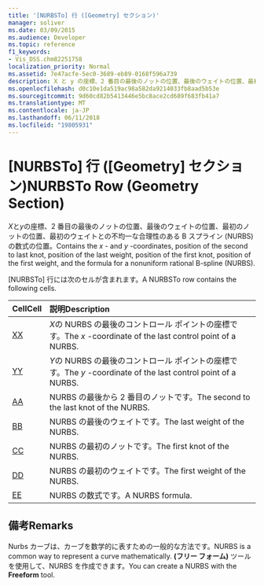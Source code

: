 ```yaml
---
title: '[NURBSTo] 行 ([Geometry] セクション)'
manager: soliver
ms.date: 03/09/2015
ms.audience: Developer
ms.topic: reference
f1_keywords:
- Vis_DSS.chm82251758
localization_priority: Normal
ms.assetid: 7e47acfe-5ec0-3689-eb89-0168f596a739
description: X と y の座標、2 番目の最後のノットの位置、最後のウェイトの位置、最初のノットの位置、最初のウェイトとの不均一な合理性のある B スプライン (NURBS) の数式の位置。
ms.openlocfilehash: d0c10e1da519ac98a582da9214033fb8aad5b53e
ms.sourcegitcommit: 9d60cd82b5413446e5bc8ace2cd689f683fb41a7
ms.translationtype: MT
ms.contentlocale: ja-JP
ms.lasthandoff: 06/11/2018
ms.locfileid: "19805931"
---
```

# <a name="nurbsto-row-geometry-section"></a><span data-ttu-id="110bf-103">[NURBSTo] 行 ([Geometry] セクション)</span><span class="sxs-lookup"><span data-stu-id="110bf-103">NURBSTo Row (Geometry Section)</span></span>

<span data-ttu-id="110bf-104">*X*と*y*の座標、2 番目の最後のノットの位置、最後のウェイトの位置、最初のノットの位置、最初のウェイトとの不均一な合理性のある B スプライン (NURBS) の数式の位置。</span><span class="sxs-lookup"><span data-stu-id="110bf-104">Contains the  *x*  - and  *y*  -coordinates, position of the second to last knot, position of the last weight, position of the first knot, position of the first weight, and the formula for a nonuniform rational B-spline (NURBS).</span></span> 
  
<span data-ttu-id="110bf-105">[NURBSTo] 行には次のセルが含まれます。</span><span class="sxs-lookup"><span data-stu-id="110bf-105">A NURBSTo row contains the following cells.</span></span>
  
|<span data-ttu-id="110bf-106">**Cell**</span><span class="sxs-lookup"><span data-stu-id="110bf-106">**Cell**</span></span>|<span data-ttu-id="110bf-107">**説明**</span><span class="sxs-lookup"><span data-stu-id="110bf-107">**Description**</span></span>|
|:-----|:-----|
|[<span data-ttu-id="110bf-108">X</span><span class="sxs-lookup"><span data-stu-id="110bf-108">X</span></span>](x-cell-geometry-section.md) <br/> |<span data-ttu-id="110bf-109">*X*の NURBS の最後のコントロール ポイントの座標です。</span><span class="sxs-lookup"><span data-stu-id="110bf-109">The  *x*  -coordinate of the last control point of a NURBS.</span></span>  <br/> |
|[<span data-ttu-id="110bf-110">Y</span><span class="sxs-lookup"><span data-stu-id="110bf-110">Y</span></span>](y-cell-geometry-section.md) <br/> |<span data-ttu-id="110bf-111">*Y*の NURBS の最後のコントロール ポイントの座標です。</span><span class="sxs-lookup"><span data-stu-id="110bf-111">The  *y*  -coordinate of the last control point of a NURBS.</span></span>  <br/> |
|[<span data-ttu-id="110bf-112">A</span><span class="sxs-lookup"><span data-stu-id="110bf-112">A</span></span>](a-cell-geometry-section.md) <br/> |<span data-ttu-id="110bf-113">NURBS の最後から 2 番目のノットです。</span><span class="sxs-lookup"><span data-stu-id="110bf-113">The second to the last knot of the NURBS.</span></span>  <br/> |
|[<span data-ttu-id="110bf-114">B</span><span class="sxs-lookup"><span data-stu-id="110bf-114">B</span></span>](b-cell-geometry-section.md) <br/> |<span data-ttu-id="110bf-115">NURBS の最後のウェイトです。</span><span class="sxs-lookup"><span data-stu-id="110bf-115">The last weight of the NURBS.</span></span>  <br/> |
|[<span data-ttu-id="110bf-116">C</span><span class="sxs-lookup"><span data-stu-id="110bf-116">C</span></span>](c-cell-geometry-section.md) <br/> |<span data-ttu-id="110bf-117">NURBS の最初のノットです。</span><span class="sxs-lookup"><span data-stu-id="110bf-117">The first knot of the NURBS.</span></span>  <br/> |
|[<span data-ttu-id="110bf-118">D</span><span class="sxs-lookup"><span data-stu-id="110bf-118">D</span></span>](d-cell-geometry-section.md) <br/> |<span data-ttu-id="110bf-119">NURBS の最初のウェイトです。</span><span class="sxs-lookup"><span data-stu-id="110bf-119">The first weight of the NURBS.</span></span>  <br/> |
|[<span data-ttu-id="110bf-120">E</span><span class="sxs-lookup"><span data-stu-id="110bf-120">E</span></span>](e-cell-geometry-section.md) <br/> |<span data-ttu-id="110bf-121">NURBS の数式です。</span><span class="sxs-lookup"><span data-stu-id="110bf-121">A NURBS formula.</span></span>  <br/> |
   
## <a name="remarks"></a><span data-ttu-id="110bf-122">備考</span><span class="sxs-lookup"><span data-stu-id="110bf-122">Remarks</span></span>

<span data-ttu-id="110bf-123">Nurbs カーブは、カーブを数学的に表すための一般的な方法です。</span><span class="sxs-lookup"><span data-stu-id="110bf-123">NURBS is a common way to represent a curve mathematically.</span></span> <span data-ttu-id="110bf-124">**(フリー フォーム)** ツールを使用して、NURBS を作成できます。</span><span class="sxs-lookup"><span data-stu-id="110bf-124">You can create a NURBS with the **Freeform** tool.</span></span> 
  

